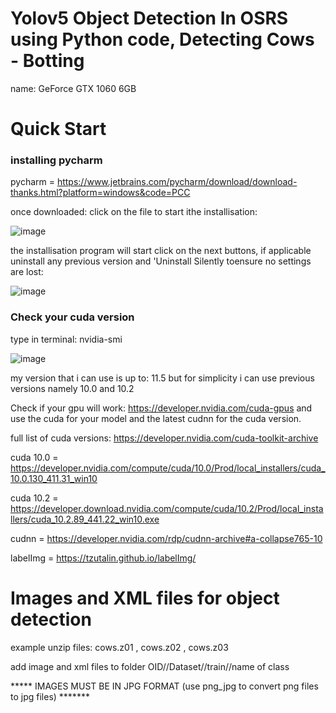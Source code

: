 # Yolov5 Object Detection In OSRS using Python code, Detecting Cows - Botting

name: GeForce GTX 1060 6GB

# Quick Start

### installing pycharm

pycharm = https://www.jetbrains.com/pycharm/download/download-thanks.html?platform=windows&code=PCC

once downloaded: click on the file to start ithe installisation:

![image](https://user-images.githubusercontent.com/81003470/147712917-e0f87af5-9f67-4fff-a490-4e0958a56871.png)

the installisation program will start click on the next buttons, if applicable uninstall any previous version and 'Uninstall Silently toensure no settings are lost:

![image](https://user-images.githubusercontent.com/81003470/147712972-a4658c10-af2b-4550-8acf-7f3a4523bcc5.png)


### Check your cuda version

type in terminal: nvidia-smi

![image](https://user-images.githubusercontent.com/81003470/147712277-5b1fae1d-33b2-4ff0-a4de-19ef762e1b14.png)

my version that i can use is up to: 11.5 but for simplicity i can use previous versions namely 10.0 and 10.2

Check if your gpu will work: https://developer.nvidia.com/cuda-gpus and use the cuda for your model and the latest cudnn for the cuda version.

full list of cuda versions: https://developer.nvidia.com/cuda-toolkit-archive

cuda 10.0 = https://developer.nvidia.com/compute/cuda/10.0/Prod/local_installers/cuda_10.0.130_411.31_win10

cuda 10.2 = https://developer.download.nvidia.com/compute/cuda/10.2/Prod/local_installers/cuda_10.2.89_441.22_win10.exe

cudnn = https://developer.nvidia.com/rdp/cudnn-archive#a-collapse765-10








labelImg = https://tzutalin.github.io/labelImg/


# Images and XML files for object detection
example unzip files: cows.z01 , cows.z02 , cows.z03

add image and xml files to folder OID//Dataset//train//name of class

***** IMAGES MUST BE IN JPG FORMAT (use png_jpg to convert png files to jpg files) *******
